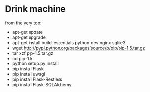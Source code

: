 Drink machine
=============

from the very top:
* apt-get update
* apt-get upgrade
* apt-get install build-essentials python-dev nginx sqlite3
* wget http://pypi.python.org/packages/source/p/pip/pip-1.5.tar.gz
* tar xzf pip-1.5.tar.gz
* cd pip-1.5
* python setup.py install
* pip install Flask
* pip install uwsgi
* pip install Flask-Restless
* pip install Flask-SQLAlchemy

